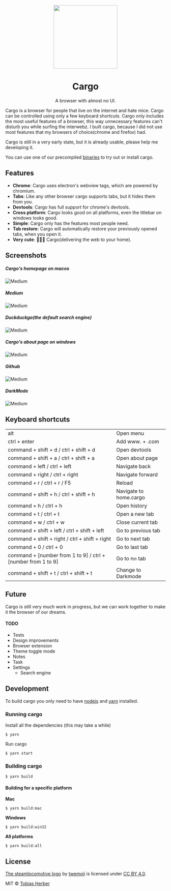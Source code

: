 <p align="center">
  <img width="200px" src="https://i.imgur.com/XfHbapN.png" />
  <h1 align="center">Cargo</h1>
</p>

<p align="center">
  A browser with almost no UI.
</p>

Cargo is a browser for people that live on the internet and hate mice. Cargo can be controlled using only a few keyboard shortcuts. Cargo only includes the most useful features of a browser, this way unnecessary features can't disturb you while surfing the interwebz. I built cargo, because I did not use most features that my browsers of choice(chrome and firefox) had.

Cargo is still in a very early state, but it is already usable, please help me developing it.

You can use one of our precompiled [binaries](https://github.com/herber/cargo/releases/latest) to try out or install cargo.

## Features

 - __Chrome__: Cargo uses electron's webview tags, which are powered by chromium.
 - __Tabs__: Like any other browser cargo supports tabs, but it hides them from you.
 - __Devtools__: Cargo has full support for chrome's devtools.
 - __Cross platform__: Cargo looks good on all platforms, even the titlebar on windows looks good.
 - __Simple__: Cargo only has the features most people need.
 - __Tab restore__: Cargo will automatically restore your previously opened tabs, when you open it.
 - __Very cute__: 🚂🚋🚋 Cargo(delivering the web to your home).

## Screenshots

##### Cargo's homepage on macos

![Medium](https://i.imgur.com/BT4P3mn.png)

##### Medium

![Medium](https://i.imgur.com/YpUDGQJ.png)

##### Duckduckgo(the default search engine)

![Medium](https://i.imgur.com/fnQ9ZCF.png)

##### Cargo's about page on windows

![Medium](https://i.imgur.com/ykuNAlY.png)

##### Github

![Medium](https://i.imgur.com/umxDEtU.png)


##### DarkMode

![Medium](https://i.imgur.com/1FSXg5d.png)

## Keyboard shortcuts

<table>
  <tr>
    <td class="shortcut">alt</td>
    <td>Open menu</td>
  </tr>
  <tr>
    <td class="shortcut">ctrl + enter</td>
    <td>Add www. + .com</td>
  </tr>
  <tr>
    <td class="shortcut">command + shift + d / ctrl + shift + d</td>
    <td>Open devtools</td>
  </tr>
  <tr>
    <td class="shortcut">command + shift + a / ctrl + shift + a</td>
    <td>Open about page</td>
  </tr>
  <tr>
    <td class="shortcut">command + left / ctrl + left</td>
    <td>Navigate back</td>
  </tr>
  <tr>
    <td class="shortcut">command + right / ctrl + right</td>
    <td>Navigate forward</td>
  </tr>
  <tr>
    <td class="shortcut">command + r / ctrl + r / F5</td>
    <td>Reload</td>
  </tr>
  <tr>
    <td class="shortcut">command + shift + h / ctrl + shift + h</td>
    <td>Navigate to home.cargo</td>
  </tr>
  <tr>
    <td class="shortcut">command + h / ctrl + h</td>
    <td>Open history</td>
  </tr>
  <tr>
    <td class="shortcut">command + t / ctrl + t</td>
    <td>Open a new tab</td>
  </tr>
  <tr>
    <td class="shortcut">command + w / ctrl + w</td>
    <td>Close current tab</td>
  </tr>
  <tr>
    <td class="shortcut">command + shift + left / ctrl + shift + left</td>
    <td>Go to previous tab</td>
  </tr>
  <tr>
    <td class="shortcut">command + shift + right / ctrl + shift + right</td>
    <td>Go to next tab</td>
  </tr>
  <tr>
    <td class="shortcut">command + 0 / ctrl + 0</td>
    <td>Go to last tab</td>
  </tr>
  <tr>
    <td class="shortcut">command + [number from 1 to 9] / ctrl + [number from 1 to 9]</td>
    <td>Go to n<i style="font-size: .7em;">th</i> tab</td>
  </tr>
    <tr>
    <td class="shortcut">command + shift + t  / ctrl + shift + t</td>
    <td>Change to Darkmode</td>
  </tr>
</table>

## Future

Cargo is still very much work in progress, but we can work together to make it the browser of our dreams.

#### TODO

 - Tests
 - Design improvements
 - Browser extension
 - Theme toggle mode
 - Notes
 - Task 
 - Settings
    - Search engine

## Development

To build cargo you only need to have [nodejs](https://nodejs.org) and [yarn](https://yarnpkg.com) installed.

### Running cargo

Install all the dependencies (this may take a while)

```
$ yarn
```

Run cargo

```
$ yarn start
```

### Building cargo

```
$ yarn build
```

#### Building for a specific platform

__Mac__

```
$ yarn build:mac
```

__Windows__

```
$ yarn build:win32
```

__All platforms__

```
$ yarn build:all
```

## License

[The steamlocomotive logo](https://github.com/twitter/twemoji/blob/gh-pages/svg/1f682.svg) by [twemoji](https://github.com/twitter/twemoji) is licensed under [CC BY 4.0](https://creativecommons.org/licenses/by/4.0/).

MIT © [Tobias Herber](http://tobihrbr.com)
